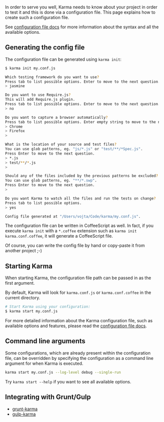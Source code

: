 In order to serve you well, Karma needs to know about your project in order to test it
and this is done via a configuration file. This page explains how to create such a configuration file.

See [configuration file docs] for more information about the syntax and all the available options.

## Generating the config file

The configuration file can be generated using `karma init`:
```bash
$ karma init my.conf.js

Which testing framework do you want to use?
Press tab to list possible options. Enter to move to the next question.
> jasmine

Do you want to use Require.js?
This will add Require.js plugin.
Press tab to list possible options. Enter to move to the next question.
> no

Do you want to capture a browser automatically?
Press tab to list possible options. Enter empty string to move to the next question.
> Chrome
> Firefox
>

What is the location of your source and test files?
You can use glob patterns, eg. "js/*.js" or "test/**/*Spec.js".
Press Enter to move to the next question.
> *.js
> test/**/*.js
>

Should any of the files included by the previous patterns be excluded?
You can use glob patterns, eg. "**/*.swp".
Press Enter to move to the next question.
>

Do you want Karma to watch all the files and run the tests on change?
Press tab to list possible options.
> yes

Config file generated at "/Users/vojta/Code/karma/my.conf.js".
```

The configuration file can be written in CoffeeScript as well.
In fact, if you execute `karma init` with a `*.coffee` extension such as `karma init karma.conf.coffee`, it will generate a CoffeeScript file.

Of course, you can write the config file by hand or copy-paste it from another project ;-)

## Starting Karma
When starting Karma, the configuration file path can be passed in as the first argument.

By default, Karma will look for `karma.conf.js` or `karma.conf.coffee` in the current directory.
```bash
# Start Karma using your configuration:
$ karma start my.conf.js
```

For more detailed information about the Karma configuration file, such as available options and features,
please read the [configuration file docs].

## Command line arguments
Some configurations, which are already present within the configuration file, can be overridden by specifying the configuration
as a command line argument for when Karma is executed.

```bash
karma start my.conf.js --log-level debug --single-run
```

Try `karma start --help` if you want to see all available options.


## Integrating with Grunt/Gulp
- [grunt-karma]
- [gulp-karma]


[configuration file docs]: ../config/configuration-file.html
[Grunt]: https://gruntjs.com/
[grunt-karma]: https://github.com/karma-runner/grunt-karma
[Gulp]: https://gulpjs.com
[gulp-karma]: https://github.com/karma-runner/gulp-karma
